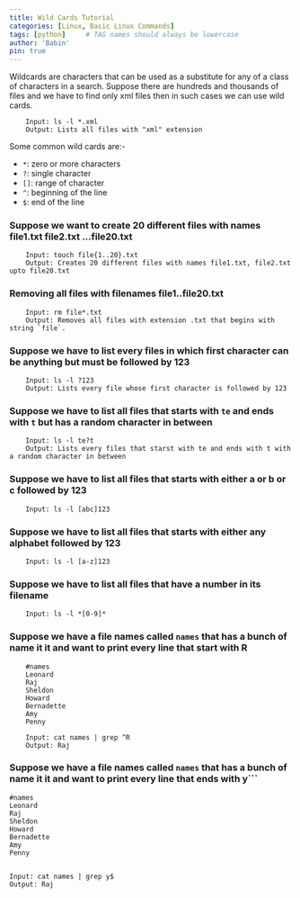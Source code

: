 ```yaml
---
title: Wild Cards Tutorial
categories: [Linux, Basic Linux Commands]
tags: [python]     # TAG names should always be lowercase
author: 'Babin'
pin: true
---
```

Wildcards are characters that can be used as a substitute for any of a class of characters in a search. 
Suppose there are hundreds and thousands of files and we have to find only xml files then in such cases we can use wild cards. 
```
    Input: ls -l *.xml
    Output: Lists all files with "xml" extension
```

Some common wild cards are:-
- `*`: zero or more characters
- `?`: single character
- `[]`: range of character
- `^`: beginning of the line
- `$`: end of the line
  
### Suppose we want to create 20 different files with names file1.txt file2.txt ...file20.txt
```
    Input: touch file{1..20}.txt
    Output: Creates 20 different files with names file1.txt, file2.txt upto file20.txt
```

### Removing all files with filenames file1..file20.txt
```
    Input: rm file*.txt
    Output: Removes all files with extension .txt that begins with string `file`.
```

### Suppose we have to list every files in which first character can be anything but must be followed by 123
```
    Input: ls -l ?123
    Output: Lists every file whose first character is followed by 123
```

### Suppose we have to list all files that starts with `te` and ends with `t` but has a random character in between
```
    Input: ls -l te?t
    Output: Lists every files that starst with te and ends with t with a random character in between
```

### Suppose we have to list all files that starts with either a or b or c followed by 123
```
    Input: ls -l [abc]123
```

### Suppose we have to list all files that starts with either any alphabet followed by 123
```
    Input: ls -l [a-z]123
```

### Suppose we have to list all files that have a number in its filename
```
    Input: ls -l *[0-9]*
```

### Suppose we have a file names called `names` that has a bunch of name it it and want to print every line that start with R
```
    #names
    Leonard
    Raj
    Sheldon
    Howard
    Bernadette
    Amy
    Penny
``` 

```
    Input: cat names | grep ^R
    Output: Raj
```

### Suppose we have a file names called `names` that has a bunch of name it it and want to print every line that ends with y```
    #names
    Leonard
    Raj
    Sheldon
    Howard
    Bernadette
    Amy
    Penny
``` 

```
    Input: cat names | grep y$
    Output: Raj
```
